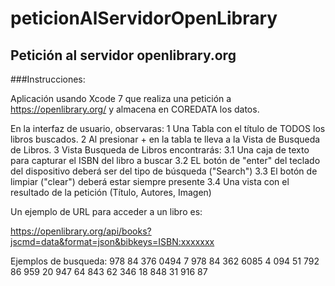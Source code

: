 # peticionAlServidorOpenLibrary

## Petición al servidor openlibrary.org


###Instrucciones:

Aplicación usando Xcode 7 que realiza una petición a https://openlibrary.org/ y almacena en COREDATA los datos.

En la interfaz de usuario, observaras:
	1	Una Tabla con el título de TODOS los libros buscados.
	2	Al presionar + en la tabla te lleva a la Vista de Busqueda de Libros.
	3	Vista Busqueda de Libros encontrarás:
		3.1	Una caja de texto para capturar el ISBN del libro a buscar
		3.2	EL botón de "enter" del teclado del dispositivo deberá ser del tipo de búsqueda ("Search")
		3.3	El botón de limpiar ("clear") deberá estar siempre presente
		3.4	Una vista con el resultado de la petición (Título, Autores, Imagen) 

Un ejemplo de URL para acceder a un libro es:

https://openlibrary.org/api/books?jscmd=data&format=json&bibkeys=ISBN:xxxxxxx

Ejemplos de busqueda:
978 84 376 0494 7
978 84 362 6085 4
094 51 792 86
959 20 947 64
843 62 346 18
848 31 916 87

